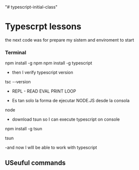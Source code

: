 "# typescript-initial-class"

# Typescrpt lessons

the next code was for prepare my sistem and enviroment to start

### Terminal

npm install -g npm
npm install -g typescript

- then I verify typescript version

tsc --version

<!-- node: al escribir node podemos ejecutar node desde consola -->

- REPL - READ EVAL PRINT LOOP

* Es tan solo la forma de ejecutar NODE.JS desde la consola

node

- download tsun so I can execute typescript on console
<!-- se encarga de ejecutar typescript en lugar de javascript-->

npm install -g tsun

tsun

-and now I wlll be able to work with typescript

## USeuful commands

